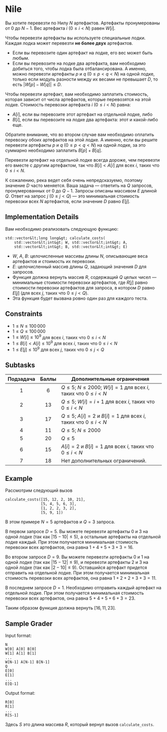 # Nile

Вы хотите перевезти по Нилу $N$ артефактов. Артефакты пронумерованы от $0$ до $N-1$. Вес артефакта $i$ ($0 \leq i < N$) равен $W[i]$.

Чтобы перевезти артефакты вы используете специальные лодки. Каждая лодка может перевезти **не более двух** артефактов.

* Если вы перевозите один артефакт на лодке, его вес может быть любым.
* Если вы перевозите на лодке два артефакта, вам необходимо добиться того, чтобы лодка была отбалансирована.
А именно, можно перевезти
 артефакты $p$ и $q$ ($0 \leq p < q < N$) на одной лодке,
 только если модуль разности между их весами не превышает $D$,
 то есть $|W[p] - W[q]| \leq D$.

Чтобы перевезти артефакт, вам необходимо заплатить стоимость,
которая зависит от числа артефактов, которые перевозятся на этой лодке.
Стоимость перевозки артефакта $i$ ($0 \leq i < N$) равна:

* $A[i]$, если вы перевозите этот артефакт на отдельной лодке, либо
* $B[i]$, если вы перевозите на лодке два артефакта: этот и какой-либо еще.

Обратите внимание, что во втором случае вам необходимо оплатить перевозку
обоих артефактов на этой лодке. А именно, если вы решите перевезти
артефакты  $p$ и $q$ ($0 \leq p < q < N$) на одной лодке,
 за это суммарно необходимо заплатить $B[p] + B[q]$.

Перевезти артефакт на отдельной лодке всегда дороже, чем перевезти
его вместе с другим артефактом, так что $B[i] < A[i]$ для всех $i$, таких что $0 \leq i < N$.

К сожалению, река ведет себя очень непредсказуемо, поэтому значение $D$ часто меняется.
Ваша задача — ответить на $Q$ запросов, пронумерованных от $0$ до $Q-1$.
Запросы описаны массивом $E$ длиной $Q$.
Ответ на запрос $j$ ($0 \leq j < Q$) — это
 минимальная стоимость перевозки всех $N$ артефактов,
 если значение $D$ равно $E[j]$.

## Implementation Details

Вам необходимо реализовать следующую функцию:

```
std::vector&lt;long long&gt; calculate_costs(
    std::vector&lt;int&gt; W, std::vector&lt;int&gt; A, 
    std::vector&lt;int&gt; B, std::vector&lt;int&gt; E)
```

* $W$, $A$, $B$: целочисленные массивы длины $N$, описывающие веса артефактов и стоимость их перевозки.
* $E$: целочисленный массив длины $Q$, задающий значения $D$ для запросов.
* Функция должна вернуть массив $R$, содержащий $Q$ целых чисел —
   минимальные стоимости перевозки артефактов,
   где $R[j]$ равно стоимости перевозки артефактов для запроса, в котором $D$ равно $E[j]$ (для всех $j$,
   таких что $0 \leq j < Q$).
* Эта функция будет вызвана ровно один раз для каждого теста.

## Constraints

* $1 \leq N \leq 100\,000$
* $1 \leq Q \leq 100\,000$
* $1 \leq W[i] \leq 10^{9}$
   для всех $i$, таких что $0 \leq i < N$
* $1 \leq B[i] < A[i] \leq 10^{9}$
   для всех $i$, таких что $0 \leq i < N$
* $1 \leq E[j] \leq 10^{9}$
   для всех $j$, таких что $0 \leq j < Q$

## Subtasks

| Подзадача | Баллы  | Дополнительные ограничения |
| :-----: | :----: | ---------------------- |
| 1       | $6$    | $Q \leq 5$; $N \leq 2000$; $W[i] = 1$ для всех $i$, таких что $0 \leq i < N$
| 2       | $13$   | $Q \leq 5$; $W[i] = i+1$ для всех $i$, таких что $0 \leq i < N$
| 3       | $17$   | $Q \leq 5$; $A[i] = 2$ и $B[i] = 1$ для всех $i$, таких что $0 \leq i < N$
| 4       | $11$   | $Q \leq 5$; $N \leq 2000$
| 5       | $20$   | $Q \leq 5$
| 6       | $15$   | $A[i] = 2$ и $B[i] = 1$ для всех $i$, таких что $0 \leq i < N$
| 7       | $18$   | Нет дополнительных ограничений.

## Example

Рассмотрим следующий вызов

```
calculate_costs([15, 12, 2, 10, 21],
                [5, 4, 5, 6, 3],
                [1, 2, 2, 3, 2],
                [5, 9, 1])
```

В этом примере $N = 5$ артефактов и $Q = 3$ запроса.

В первом запросе $D = 5$.
Вы можете перевезти артефакты $0$ и $3$ на одной лодке (так как $|15 - 10| \leq 5$), а остальные артефакты на отдельной лодке каждый.
При этом получается минимальная стоимость перевозки всех артефактов, она равна $1+4+5+3+3 = 16$.

Во втором запросе $D = 9$.
Вы можете перевезти артефакты $0$ и $1$ на одной лодке (так как $|15 - 12| \leq 9$), и перевезти артефакты $2$ и $3$ на одной лодке (так как $|2 - 10| \leq 9$).
Оставшийся артефакт придется отправить на отдельной лодке.
При этом получается минимальная стоимость перевозки всех артефактов, она равна $1+2+2+3+3 = 11$.

В последнем запросе $D = 1$. Необходимо отправить каждый артефакт на отдельной лодке.
При этом получается минимальная стоимость перевозки всех артефактов, она равна $5+4+5+6+3 = 23$.

Таким образом функция должна вернуть $[16, 11, 23]$.


## Sample Grader

Input format:

```
N
W[0] A[0] B[0]
W[1] A[1] B[1]
...
W[N-1] A[N-1] B[N-1]
Q
E[0]
E[1]
...
E[Q-1]
```

Output format:

```
R[0]
R[1]
...
R[S-1]
```

Здесь $S$ это длина массива $R$, который вернул вызов `calculate_costs`.
